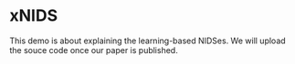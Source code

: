 # xNIDS

This demo is about explaining the learning-based NIDSes. We will upload the souce code once our paper is 
published.
